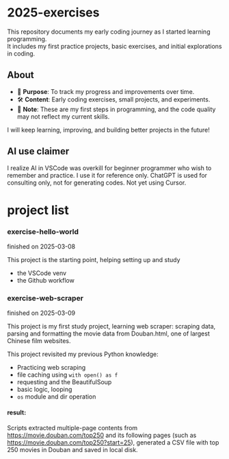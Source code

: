 # 2025-exercises
This repository documents my early coding journey as I started learning programming.  
It includes my first practice projects, basic exercises, and initial explorations in coding.  

## About  
- 📖 **Purpose**: To track my progress and improvements over time.  
- 🛠 **Content**: Early coding exercises, small projects, and experiments.  
- 🚀 **Note**: These are my first steps in programming, and the code quality may not reflect my current skills.  

I will keep learning, improving, and building better projects in the future!

## AI use claimer
I realize AI in VSCode was overkill for beginner programmer who wish to remember and practice. I use it for reference only.
ChatGPT is used for consulting only, not for generating codes.
Not yet using Cursor.

# project list
### exercise-hello-world
finished on 2025-03-08

This project is the starting point, helping setting up and study
- the VSCode venv
- the Github workflow

### exercise-web-scraper
finished on 2025-03-09

This project is my first study project, learning web scraper: scraping data, parsing and formatting the movie data from Douban.html, one of largest Chinese film websites.

This project revisited my previous Python knowledge:
- Practicing web scraping
- file caching using `with open() as f`
- requesting and the BeautifulSoup
- basic logic, looping
- `os` module and dir operation

#### result:
Scripts extracted multiple-page contents from https://movie.douban.com/top250 and its following pages (such as https://movie.douban.com/top250?start=25), generated a CSV file with top 250 movies in Douban and saved in local disk.
